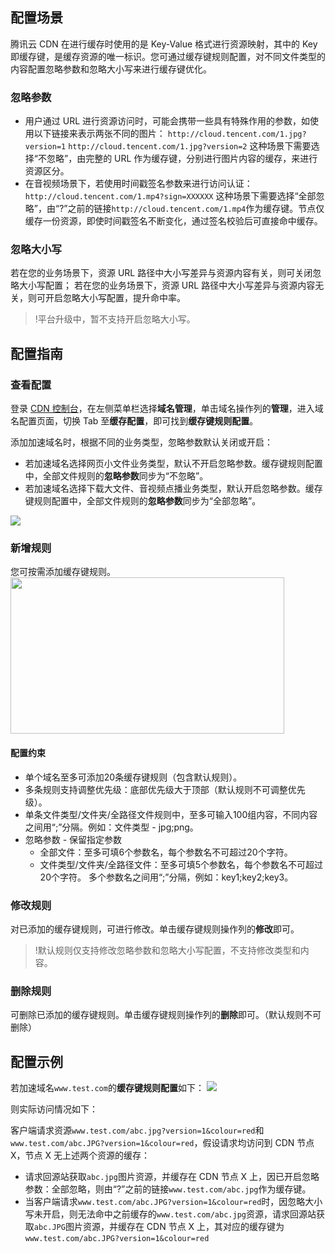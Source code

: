 ## 配置场景

腾讯云 CDN 在进行缓存时使用的是 Key-Value 格式进行资源映射，其中的 Key 即缓存键，是缓存资源的唯一标识。您可通过缓存键规则配置，对不同文件类型的内容配置忽略参数和忽略大小写来进行缓存键优化。



### 忽略参数

- 用户通过 URL 进行资源访问时，可能会携带一些具有特殊作用的参数，如使用以下链接来表示两张不同的图片：
  `http://cloud.tencent.com/1.jpg?version=1`
  `http://cloud.tencent.com/1.jpg?version=2`
  这种场景下需要选择“不忽略”，由完整的 URL 作为缓存键，分别进行图片内容的缓存，来进行资源区分。
- 在音视频场景下，若使用时间戳签名参数来进行访问认证：
  `http://cloud.tencent.com/1.mp4?sign=XXXXXX`
  这种场景下需要选择“全部忽略”，由“?”之前的链接`http://cloud.tencent.com/1.mp4`作为缓存键。节点仅缓存一份资源，即使时间戳签名不断变化，通过签名校验后可直接命中缓存。

### 忽略大小写

若在您的业务场景下，资源 URL 路径中大小写差异与资源内容有关，则可关闭忽略大小写配置；
若在您的业务场景下，资源 URL 路径中大小写差异与资源内容无关，则可开启忽略大小写配置，提升命中率。

> !平台升级中，暂不支持开启忽略大小写。

## 配置指南

### 查看配置

登录 [CDN 控制台](https://console.cloud.tencent.com/cdn)，在左侧菜单栏选择**域名管理**，单击域名操作列的**管理**，进入域名配置页面，切换 Tab 至**缓存配置**，即可找到**缓存键规则配置**。

添加加速域名时，根据不同的业务类型，忽略参数默认关闭或开启：

- 若加速域名选择网页小文件业务类型，默认不开启忽略参数。缓存键规则配置中，全部文件规则的**忽略参数**同步为“不忽略”。
- 若加速域名选择下载大文件、音视频点播业务类型，默认开启忽略参数。缓存键规则配置中，全部文件规则的**忽略参数**同步为“全部忽略”。

![](https://main.qcloudimg.com/raw/e1152026336baaa1c29b7bf5504d1bcc.png)

### 新增规则

您可按需添加缓存键规则。
<img src="https://main.qcloudimg.com/raw/cce62747de96c902ee19ddb8e06fe375.png" height="250" width="438" />



#### 配置约束

- 单个域名至多可添加20条缓存键规则（包含默认规则）。
- 多条规则支持调整优先级：底部优先级大于顶部（默认规则不可调整优先级）。
- 单条文件类型/文件夹/全路径文件规则中，至多可输入100组内容，不同内容之间用“;”分隔。例如：文件类型 - jpg;png。
- 忽略参数 - 保留指定参数
  - 全部文件：至多可填6个参数名，每个参数名不可超过20个字符。
  - 文件类型/文件夹/全路径文件：至多可填5个参数名，每个参数名不可超过20个字符。
    多个参数名之间用“;”分隔，例如：key1;key2;key3。

### 修改规则

对已添加的缓存键规则，可进行修改。单击缓存键规则操作列的**修改**即可。

> !默认规则仅支持修改忽略参数和忽略大小写配置，不支持修改类型和内容。

### 删除规则

可删除已添加的缓存键规则。单击缓存键规则操作列的**删除**即可。（默认规则不可删除）

## 配置示例

若加速域名`www.test.com`的**缓存键规则配置**如下：
![](https://main.qcloudimg.com/raw/6b8bd7f56665512c25742177a2033463.png)

则实际访问情况如下：

客户端请求资源`www.test.com/abc.jpg?version=1&colour=red`和`www.test.com/abc.JPG?version=1&colour=red`，假设请求均访问到 CDN 节点 X，节点 X 无上述两个资源的缓存：

- 请求回源站获取`abc.jpg`图片资源，并缓存在 CDN 节点 X 上，因已开启忽略参数：全部忽略，则由“?”之前的链接`www.test.com/abc.jpg`作为缓存键。
- 当客户端请求`www.test.com/abc.JPG?version=1&colour=red`时，因忽略大小写未开启，则无法命中之前缓存的`www.test.com/abc.jpg`资源，请求回源站获取`abc.JPG`图片资源，并缓存在 CDN 节点 X 上，其对应的缓存键为`www.test.com/abc.JPG?version=1&colour=red`
